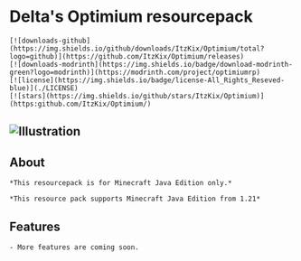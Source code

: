 # Delta's Optimium resourcepack

    [![downloads-github](https://img.shields.io/github/downloads/ItzKix/Optimium/total?logo=github)](https://github.com/ItzKix/Optimium/releases)
    [![downloads-modrinth](https://img.shields.io/badge/download-modrinth-green?logo=modrinth)](https://modrinth.com/project/optimiumrp)
    [![license](https://img.shields.io/badge/license-All_Rights_Reseved-blue)](./LICENSE)
    [![stars](https://img.shields.io/github/stars/ItzKix/Optimium)](https:github.com/ItzKix/Optimium/)

## ![Illustration](image-url)

## About

    *This resourcepack is for Minecraft Java Edition only.*

    *This resource pack supports Minecraft Java Edition from 1.21*

## Features

    - More features are coming soon.
